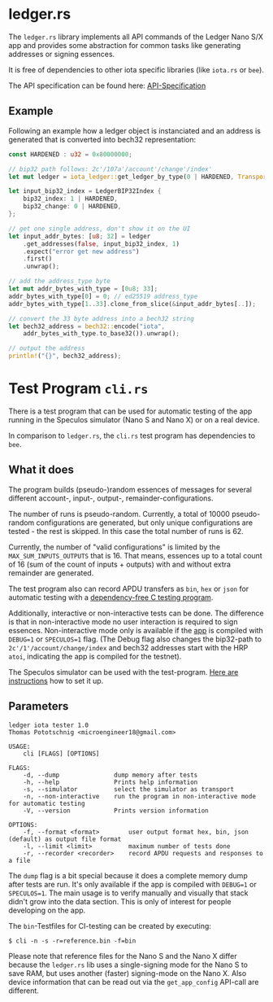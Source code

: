 # ledger.rs

The `ledger.rs` library implements all API commands of the Ledger Nano S/X app and provides some abstraction for common tasks like generating addresses or signing essences.

It is free of dependencies to other iota specific libraries (like `iota.rs` or `bee`).

The API specification can be found here: [API-Specification](https://github.com/iotaledger/ledger-iota-app/blob/develop/docs/specification_chrysalis.md)

## Example

Following an example how a ledger object is instanciated and an address is generated that is converted into bech32 representation:

```rust
const HARDENED : u32 = 0x80000000;

// bip32 path follows: 2c'/107a'/account'/change'/index'
let mut ledger = iota_ledger::get_ledger_by_type(0 | HARDENED, TransportTypes::TCP, None)?;

let input_bip32_index = LedgerBIP32Index {
    bip32_index: 1 | HARDENED,
    bip32_change: 0 | HARDENED,
};

// get one single address, don't show it on the UI
let input_addr_bytes: [u8; 32] = ledger
    .get_addresses(false, input_bip32_index, 1)
    .expect("error get new address")
    .first()
    .unwrap();

// add the address_type byte
let mut addr_bytes_with_type = [0u8; 33];
addr_bytes_with_type[0] = 0; // ed25519 address_type
addr_bytes_with_type[1..33].clone_from_slice(&input_addr_bytes[..]);

// convert the 33 byte address into a bech32 string
let bech32_address = bech32::encode("iota", 
    addr_bytes_with_type.to_base32()).unwrap();

// output the address
println!("{}", bech32_address);

```



# Test Program `cli.rs`

There is a test program that can be used for automatic testing of the app running in the Speculos simulator (Nano S and Nano X) or on a real device.

In comparison to `ledger.rs`, the `cli.rs` test program has dependencies to `bee`.

## What it does

The program builds (pseudo-)random essences of messages for several different account-, input-, output-, remainder-configurations.

The number of runs is pseudo-random. Currently, a total of 10000 pseudo-random configurations are generated, but only unique configurations are tested - the rest is skipped. In this case the total number of runs is 62.

Currently, the number of "valid configurations" is limited by the `MAX_SUM_INPUTS_OUTPUTS` that is 16. That means, essences up to a total count of 16 (sum of the count of inputs + outputs) with and without extra remainder are generated.

The test program also can record APDU transfers as `bin`, `hex` or `json` for automatic testing with a [dependency-free C testing program](https://github.com/iotaledger/ledger-iota-app/tree/develop/tests).

Additionally, interactive or non-interactive tests can be done. The difference is that in non-interactive mode no user interaction is required to sign essences. Non-interactive mode only is available if the [app](https://github.com/iotaledger/ledger-iota-app) is compiled with `DEBUG=1` or `SPECULOS=1` flag. (The Debug flag also changes the bip32-path to `2c'/1'/account/change/index` and bech32 addresses start with the HRP `atoi`, indicating the app is compiled for the testnet).

The Speculos simulator can be used with the test-program. [Here are instructions](https://github.com/iotaledger/ledger-iota-app/tree/develop/docker) how to set it up.

## Parameters

```
ledger iota tester 1.0
Thomas Pototschnig <microengineer18@gmail.com>

USAGE:
    cli [FLAGS] [OPTIONS]

FLAGS:
    -d, --dump               dump memory after tests
    -h, --help               Prints help information
    -s, --simulator          select the simulator as transport
    -n, --non-interactive    run the program in non-interactive mode for automatic testing
    -V, --version            Prints version information

OPTIONS:
    -f, --format <format>        user output format hex, bin, json (default) as output file format
    -l, --limit <limit>          maximum number of tests done
    -r, --recorder <recorder>    record APDU requests and responses to a file
```

The `dump` flag is a bit special because it does a complete memory dump after tests are run. It's only available if the app is compiled with `DEBUG=1` or `SPECULOS=1`. The main usage is to verify manually and visually that stack didn't grow into the data section. This is only of interest for people developing on the app.


The `bin`-Testfiles for CI-testing can be created by executing:

```
$ cli -n -s -r=reference.bin -f=bin
```

Please note that reference files for the Nano S and the Nano X differ because the `ledger.rs` lib uses a single-signing mode for the Nano S to save RAM, but uses another (faster) signing-mode on the Nano X. Also device information that can be read out via the `get_app_config` API-call are different.